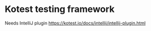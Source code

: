 # Kotest testing framework
Needs IntelliJ plugin
https://kotest.io/docs/intellij/intellij-plugin.html

